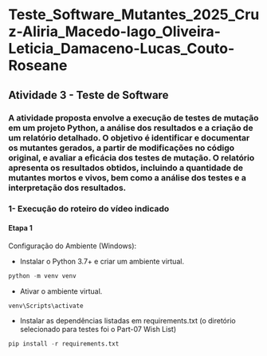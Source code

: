 # Teste_Software_Mutantes_2025_Cruz-Aliria_Macedo-Iago_Oliveira-Leticia_Damaceno-Lucas_Couto-Roseane

## Atividade 3 - Teste de Software 

### A atividade proposta envolve a execução de testes de mutação em um projeto Python, a análise dos resultados e a criação de um relatório detalhado. O objetivo é identificar e documentar os mutantes gerados, a partir de modificações no código original, e avaliar a eficácia dos testes de mutação. O relatório apresenta os resultados obtidos, incluindo a quantidade de mutantes mortos e vivos, bem como a análise dos testes e a interpretação dos resultados. 

### 1- Execução do roteiro do vídeo indicado
#### Etapa 1
Configuração do Ambiente (Windows):
- Instalar o Python 3.7+ e criar um ambiente virtual.

```python
python -m venv venv
``` 
- Ativar o ambiente virtual.

```python
venv\Scripts\activate
```

- Instalar as dependências listadas em requirements.txt (o diretório selecionado para testes foi o Part-07 Wish List)

```python
pip install -r requirements.txt
```
